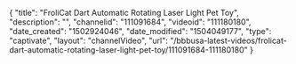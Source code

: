 {
    "title": "FroliCat Dart Automatic Rotating Laser Light Pet Toy",
    "description": "",
    "channelid": "111091684",
    "videoid": "111180180",
    "date_created": "1502924046",
    "date_modified": "1504049177",
    "type": "captivate",
    "layout": "channelVideo",
    "url": "\/bbbusa-latest-videos\/frolicat-dart-automatic-rotating-laser-light-pet-toy\/111091684-111180180"
}